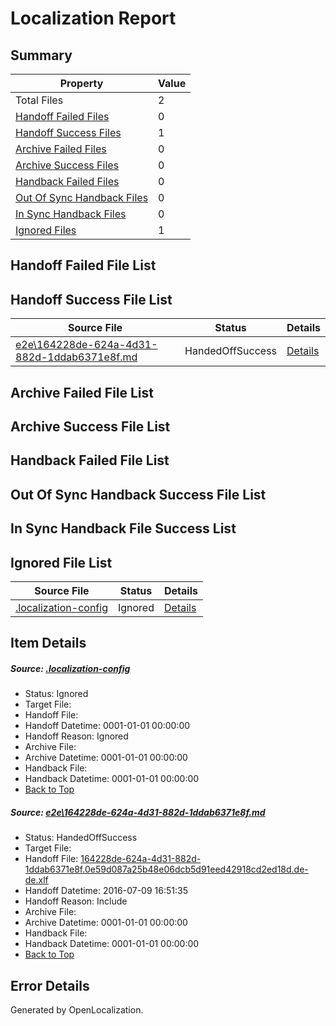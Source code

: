 # <a name='report-top'></a> Localization Report

## Summary
 Property | Value 
 -------- | ----- 
 Total Files | 2
[ Handoff Failed Files ](#handoff-failed-list)| 0
[ Handoff Success Files ](#handoff-success-list)| 1
[ Archive Failed Files ](#archive-failed-list)| 0
[ Archive Success Files ](#archive-success-list)| 0
[ Handback Failed Files ](#handback-failed-list)| 0
[ Out Of Sync Handback Files ](#outofsync-handback-success-list)| 0
[ In Sync Handback Files ](#insync-handback-success-list)| 0
[ Ignored Files ](#ignored-list)| 1

## <a name='handoff-failed-list'></a> Handoff Failed File List

## <a name='handoff-success-list'></a> Handoff Success File List
 Source File | Status | Details 
 ----------- | ------ | ------- 
 [e2e\164228de-624a-4d31-882d-1ddab6371e8f.md](https://github.com/OpenLocalizationTestOrg/oltest/blob/a7163766d40d4137b063b48a21b5cbce1ce403d5/e2e/164228de-624a-4d31-882d-1ddab6371e8f.md) | HandedOffSuccess | [Details](#dec5c63b5e6a37789f7e0efc4801518fec2b49fd1)

## <a name='archive-failed-list'></a> Archive Failed File List

## <a name='archive-success-list'></a> Archive Success File List

## <a name='handback-failed-list'></a> Handback Failed File List

## <a name='outofsync-handback-success-list'></a> Out Of Sync Handback Success File List

## <a name='insync-handback-success-list'></a> In Sync Handback File Success List

## <a name='ignored-list'></a> Ignored File List
 Source File | Status | Details 
 ----------- | ------ | ------- 
 [.localization-config](https://github.com/OpenLocalizationTestOrg/oltest/blob/a7163766d40d4137b063b48a21b5cbce1ce403d5/.localization-config) | Ignored | [Details](#3d4f252ac210baf56311d7e97dcc2db10974dbd20)

## Item Details
##### <a name='3d4f252ac210baf56311d7e97dcc2db10974dbd20'></a> Source: [.localization-config](https://github.com/OpenLocalizationTestOrg/oltest/blob/a7163766d40d4137b063b48a21b5cbce1ce403d5/.localization-config)
* Status: Ignored
* Target File: 
* Handoff File: 
* Handoff Datetime: 0001-01-01 00:00:00
* Handoff Reason: Ignored
* Archive File: 
* Archive Datetime: 0001-01-01 00:00:00
* Handback File: 
* Handback Datetime: 0001-01-01 00:00:00
* [Back to Top](#report-top)

##### <a name='dec5c63b5e6a37789f7e0efc4801518fec2b49fd1'></a> Source: [e2e\164228de-624a-4d31-882d-1ddab6371e8f.md](https://github.com/OpenLocalizationTestOrg/oltest/blob/a7163766d40d4137b063b48a21b5cbce1ce403d5/e2e/164228de-624a-4d31-882d-1ddab6371e8f.md)
* Status: HandedOffSuccess
* Target File: 
* Handoff File: [164228de-624a-4d31-882d-1ddab6371e8f.0e59d087a25b48e06dcb5d91eed42918cd2ed18d.de-de.xlf](https://github.com/OpenLocalizationTestOrg/olhandoff-e2e/blob/53ab629185a8a20d69d623242e2509d6376e44ae/ol-handoff/OpenLocalizationTestOrg/oltest-dede-fly/ci/ht/164228de-624a-4d31-882d-1ddab6371e8f.0e59d087a25b48e06dcb5d91eed42918cd2ed18d.de-de.xlf)
* Handoff Datetime: 2016-07-09 16:51:35
* Handoff Reason: Include
* Archive File: 
* Archive Datetime: 0001-01-01 00:00:00
* Handback File: 
* Handback Datetime: 0001-01-01 00:00:00
* [Back to Top](#report-top)


## Error Details

Generated by OpenLocalization.
